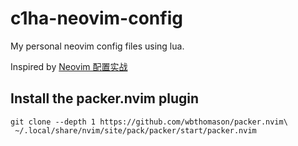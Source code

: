 # c1ha-neovim-config

My personal neovim config files using lua.

Inspired by [Neovim 配置实战](https://juejin.cn/book/7051157342770954277)

## Install the packer.nvim plugin 

```
git clone --depth 1 https://github.com/wbthomason/packer.nvim\
 ~/.local/share/nvim/site/pack/packer/start/packer.nvim 
```


